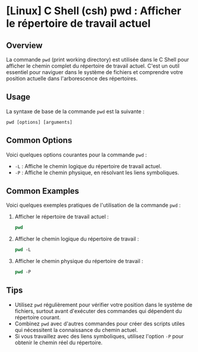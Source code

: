 # [Linux] C Shell (csh) pwd : Afficher le répertoire de travail actuel

## Overview
La commande `pwd` (print working directory) est utilisée dans le C Shell pour afficher le chemin complet du répertoire de travail actuel. C'est un outil essentiel pour naviguer dans le système de fichiers et comprendre votre position actuelle dans l'arborescence des répertoires.

## Usage
La syntaxe de base de la commande `pwd` est la suivante :

```
pwd [options] [arguments]
```

## Common Options
Voici quelques options courantes pour la commande `pwd` :

- `-L` : Affiche le chemin logique du répertoire de travail actuel.
- `-P` : Affiche le chemin physique, en résolvant les liens symboliques.

## Common Examples
Voici quelques exemples pratiques de l'utilisation de la commande `pwd` :

1. Afficher le répertoire de travail actuel :
   ```csh
   pwd
   ```

2. Afficher le chemin logique du répertoire de travail :
   ```csh
   pwd -L
   ```

3. Afficher le chemin physique du répertoire de travail :
   ```csh
   pwd -P
   ```

## Tips
- Utilisez `pwd` régulièrement pour vérifier votre position dans le système de fichiers, surtout avant d'exécuter des commandes qui dépendent du répertoire courant.
- Combinez `pwd` avec d'autres commandes pour créer des scripts utiles qui nécessitent la connaissance du chemin actuel.
- Si vous travaillez avec des liens symboliques, utilisez l'option `-P` pour obtenir le chemin réel du répertoire.